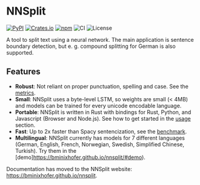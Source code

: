 # NNSplit

[![PyPI](https://img.shields.io/pypi/v/nnsplit)](https://pypi.org/project/nnsplit/)
[![Crates.io](https://img.shields.io/crates/v/nnsplit)](https://crates.io/crates/nnsplit)
[![npm](https://img.shields.io/npm/v/nnsplit)](https://www.npmjs.com/package/nnsplit)
![CI](https://github.com/bminixhofer/nnsplit/workflows/CI/badge.svg)
![License](https://img.shields.io/github/license/bminixhofer/nnsplit)

A tool to split text using a neural network. The main application is sentence boundary detection, but e. g. compound splitting for German is also supported.

## Features

- __Robust__: Not reliant on proper punctuation, spelling and case. See the [metrics](https://bminixhofer.github.io/nnsplit/#metrics).
- __Small__: NNSplit uses a byte-level LSTM, so weights are small (< 4MB) and models can be trained for every unicode encodable language.
- __Portable__: NNSplit is written in Rust with bindings for Rust, Python, and Javascript (Browser and Node.js). See how to get started in the [usage](https://bminixhofer.github.io/nnsplit/#usage) section.
- __Fast__: Up to 2x faster than Spacy sentencization, see the [benchmark](https://bminixhofer.github.io/nnsplit/#benchmark).
- __Multilingual__: NNSplit currently has models for 7 different languages (German, English, French, Norwegian, Swedish, Simplified Chinese, Turkish). Try them in the [demo]https://bminixhofer.github.io/nnsplit/#demo).

Documentation has moved to the NNSplit website: https://bminixhofer.github.io/nnsplit.